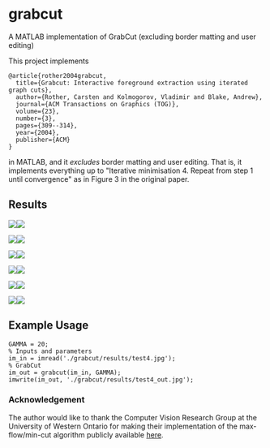 # grabcut
A MATLAB implementation of GrabCut (excluding border matting and user editing)

This project implements

    @article{rother2004grabcut,
      title={Grabcut: Interactive foreground extraction using iterated graph cuts},
      author={Rother, Carsten and Kolmogorov, Vladimir and Blake, Andrew},
      journal={ACM Transactions on Graphics (TOG)},
      volume={23},
      number={3},
      pages={309--314},
      year={2004},
      publisher={ACM}
    }

in MATLAB, and it *excludes* border matting and user editing. That is, it implements everything up to "Iterative minimisation 4. Repeat from step 1 until convergence" as in Figure 3 in the original paper.

## Results

![](https://raw.githubusercontent.com/xiumingzhang/grabcut/master/results/test1.jpg)![](https://raw.githubusercontent.com/xiumingzhang/grabcut/master/results/test1_cut.png)

![](https://raw.githubusercontent.com/xiumingzhang/grabcut/master/results/test2.png)![](https://raw.githubusercontent.com/xiumingzhang/grabcut/master/results/test2_cut.png)

![](https://raw.githubusercontent.com/xiumingzhang/grabcut/master/results/test3.jpg)![](https://raw.githubusercontent.com/xiumingzhang/grabcut/master/results/test3_cut.png)

![](https://raw.githubusercontent.com/xiumingzhang/grabcut/master/results/test4.jpg)![](https://raw.githubusercontent.com/xiumingzhang/grabcut/master/results/test4_cut.png)

![](https://raw.githubusercontent.com/xiumingzhang/grabcut/master/results/test5.jpg)![](https://raw.githubusercontent.com/xiumingzhang/grabcut/master/results/test5_cut.png)

![](https://raw.githubusercontent.com/xiumingzhang/grabcut/master/results/test6.jpg)![](https://raw.githubusercontent.com/xiumingzhang/grabcut/master/results/test6_cut.png)

## Example Usage

	GAMMA = 20;
	% Inputs and parameters
	im_in = imread('./grabcut/results/test4.jpg');
	% GrabCut
	im_out = grabcut(im_in, GAMMA);
	imwrite(im_out, './grabcut/results/test4_out.jpg');

### Acknowledgement

The author would like to thank the Computer Vision Research Group at the University of Western Ontario for making their implementation of the max-flow/min-cut algorithm publicly available [here](http://vision.csd.uwo.ca/wiki/vision/upload/d/d7/Bk_matlab.zip).